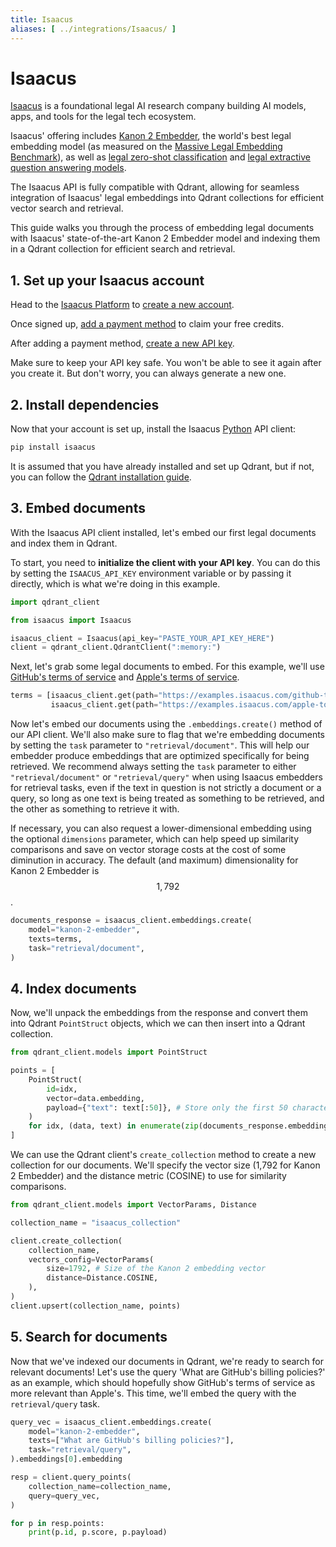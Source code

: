 ```yaml
---
title: Isaacus
aliases: [ ../integrations/Isaacus/ ]
---
```


# Isaacus

[Isaacus](https://isaacus.com/) is a foundational legal AI research company building AI models, apps, and tools for the legal tech ecosystem.

Isaacus' offering includes [Kanon 2 Embedder](https://isaacus.com/blog/introducing-kanon-2-embedder), the world's best legal embedding model (as measured on the [Massive Legal Embedding Benchmark](https://isaacus.com/blog/introducing-mleb)), as well as [legal zero-shot classification](https://docs.isaacus.com/models/introduction#universal-classification) and [legal extractive question answering models](https://docs.isaacus.com/models/introduction#answer-extraction).

The Isaacus API is fully compatible with Qdrant, allowing for seamless integration of Isaacus' legal embeddings into Qdrant collections for efficient vector search and retrieval.

This guide walks you through the process of embedding legal documents with Isaacus' state-of-the-art Kanon 2 Embedder model and indexing them in a Qdrant collection for efficient search and retrieval.

## 1. Set up your Isaacus account

Head to the [Isaacus Platform](https://platform.isaacus.com/accounts/signup/) to [create a new account](https://platform.isaacus.com/accounts/signup/).

Once signed up, [add a payment method](https://platform.isaacus.com/billing/) to claim your free credits.

After adding a payment method, [create a new API key](https://platform.isaacus.com/users/api-keys/).

Make sure to keep your API key safe. You won't be able to see it again after you create it. But don't worry, you can always generate a new one.

## 2. Install dependencies

Now that your account is set up, install the Isaacus [Python](https://pypi.org/project/isaacus/) API client:

```bash
pip install isaacus
```

It is assumed that you have already installed and set up Qdrant, but if not, you can follow the [Qdrant installation guide](https://qdrant.tech/documentation/quickstart/).

## 3. Embed documents

With the Isaacus API client installed, let's embed our first legal documents and index them in Qdrant.

To start, you need to **initialize the client with your API key**. You can do this by setting the `ISAACUS_API_KEY` environment variable or by passing it directly, which is what we're doing in this example.

```python
import qdrant_client

from isaacus import Isaacus

isaacus_client = Isaacus(api_key="PASTE_YOUR_API_KEY_HERE")
client = qdrant_client.QdrantClient(":memory:")
```

Next, let's grab some legal documents to embed. For this example, we'll use [GitHub's terms of service](https://github.com/terms) and [Apple's terms of service](https://www.apple.com/legal/internet-services/terms/site.html).

```python
terms = [isaacus_client.get(path="https://examples.isaacus.com/github-tos.md", cast_to=str), 
         isaacus_client.get(path="https://examples.isaacus.com/apple-tos.md", cast_to=str)]
```

Now let's embed our documents using the `.embeddings.create()` method of our API client. We'll also make sure to flag that we're embedding documents by setting the `task` parameter to `"retrieval/document"`. This will help our embedder produce embeddings that are optimized specifically for being retrieved. We recommend always setting the `task` parameter to either `"retrieval/document"` or `"retrieval/query"` when using Isaacus embedders for retrieval tasks, even if the text in question is not strictly a document or a query, so long as one text is being treated as something to be retrieved, and the other as something to retrieve it with.

If necessary, you can also request a lower-dimensional embedding using the optional `dimensions` parameter, which can help speed up similarity comparisons and save on vector storage costs at the cost of some diminution in accuracy. The default (and maximum) dimensionality for Kanon 2 Embedder is $$1,792$$.

```python
documents_response = isaacus_client.embeddings.create(
    model="kanon-2-embedder",
    texts=terms,
    task="retrieval/document",
)
```

## 4. Index documents
Now, we'll unpack the embeddings from the response and convert them into Qdrant `PointStruct` objects, which we can then insert into a Qdrant collection.

```python
from qdrant_client.models import PointStruct

points = [
    PointStruct(
        id=idx,
        vector=data.embedding,
        payload={"text": text[:50]}, # Store only the first 50 characters of the text for the sake of brevity.
    )
    for idx, (data, text) in enumerate(zip(documents_response.embeddings, terms))
]
```

We can use the Qdrant client's `create_collection` method to create a new collection for our documents. We'll specify the vector size (1,792 for Kanon 2 Embedder) and the distance metric (COSINE) to use for similarity comparisons.

```python
from qdrant_client.models import VectorParams, Distance

collection_name = "isaacus_collection"

client.create_collection(
    collection_name,
    vectors_config=VectorParams(
        size=1792, # Size of the Kanon 2 embedding vector
        distance=Distance.COSINE,
    ),
)
client.upsert(collection_name, points)
```

## 5. Search for documents
Now that we've indexed our documents in Qdrant, we're ready to search for relevant documents! Let's use the query 'What are GitHub's billing policies?' as an example, which should hopefully show GitHub's terms of service as more relevant than Apple's. This time, we'll embed the query with the `retrieval/query` task.

```python
query_vec = isaacus_client.embeddings.create(
    model="kanon-2-embedder",
    texts=["What are GitHub's billing policies?"],
    task="retrieval/query",
).embeddings[0].embedding

resp = client.query_points(
    collection_name=collection_name,
    query=query_vec,     
)

for p in resp.points:
    print(p.id, p.score, p.payload)
```
